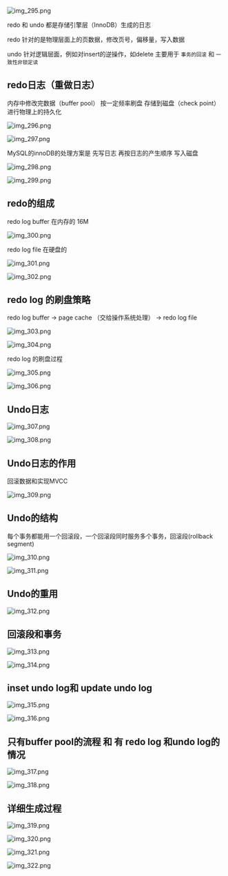 ![img_295.png](img_295.png)

redo 和 undo 都是存储引擎层（InnoDB）生成的日志

redo 针对的是物理层面上的页数据，修改页号，偏移量，写入数据

undo 针对逻辑层面，例如对insert的逆操作，如delete 主要用于 `事务的回滚` 和 `一致性非锁定读`

redo日志（重做日志）
---

内存中修改完数据（buffer pool） 按一定频率刷盘 存储到磁盘（check point） 进行物理上的持久化

![img_296.png](img_296.png)

![img_297.png](img_297.png)

MySQL的innoDB的处理方案是 先写日志 再按日志的产生顺序 写入磁盘

![img_298.png](img_298.png)

![img_299.png](img_299.png)

redo的组成
---

redo log buffer 在内存的 16M

![img_300.png](img_300.png)

redo log file 在硬盘的

![img_301.png](img_301.png)


![img_302.png](img_302.png)


redo log 的刷盘策略
---

redo log buffer -> page cache （交给操作系统处理） -> redo log file

![img_303.png](img_303.png)

![img_304.png](img_304.png)

redo log 的刷盘过程

![img_305.png](img_305.png)

![img_306.png](img_306.png)

Undo日志
---

![img_307.png](img_307.png)

![img_308.png](img_308.png)

Undo日志的作用
---

回滚数据和实现MVCC

![img_309.png](img_309.png)

Undo的结构
---

每个事务都能用一个回滚段，一个回滚段同时服务多个事务，回滚段(rollback segment)

![img_310.png](img_310.png)

![img_311.png](img_311.png)

Undo的重用
---
    
![img_312.png](img_312.png)

回滚段和事务
---

![img_313.png](img_313.png)

![img_314.png](img_314.png)

inset undo log和 update undo log
---
    
![img_315.png](img_315.png)

![img_316.png](img_316.png)

只有buffer pool的流程 和 有 redo log 和undo log的情况
---

![img_317.png](img_317.png)

![img_318.png](img_318.png)

详细生成过程
---

![img_319.png](img_319.png)

![img_320.png](img_320.png)

![img_321.png](img_321.png)

![img_322.png](img_322.png)